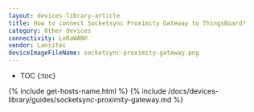 ```yaml
---
layout: devices-library-article
title: How to connect Socketsync Proximity Gateway to ThingsBoard?
category: Other devices
connectivity: LoRaWAN®
vendor: Lansitec
deviceImageFileName: socketsync-proximity-gateway.png
---
```


* TOC
{:toc}

{% include get-hosts-name.html %}
{% include /docs/devices-library/guides/socketsync-proximity-gateway.md %}
